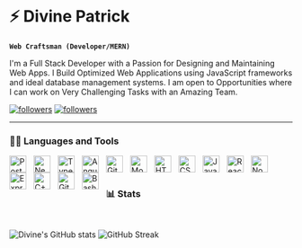 # ⚡ Divine Patrick

**`Web Craftsman (Developer/MERN)`**

I'm a Full Stack Developer with a Passion for Designing and Maintaining Web Apps. I Build Optimized Web Applications using JavaScript frameworks and ideal database management systems. I am open to Opportunities where I can work on Very Challenging Tasks with an Amazing Team.


   <p align="left">
      <a href="https://x.com/divinepatrickk/?tab=followers">
         <img alt="followers" title="Follow me on X" src="https://custom-icon-badges.demolab.com/twitter/follow/divinepatrickk?color=000000&labelColor=000000&style=for-the-badge&logo=person-add&label=Follow&logoColor=white"/></a>
      <a href="https://github.com/divinepatrick/verified_followers">
         <img alt="followers" title="Follow me on Github" src="https://custom-icon-badges.demolab.com/github/followers/divinepatrick?color=236ad3&labelColor=1155ba&style=for-the-badge&logo=person-add&label=Follow&logoColor=white"/></a>
   </p>

---

### 👨‍💻 Languages and Tools

<img align="left" alt="PostgreSQL" width="30px" style="padding-right:10px;" src="https://cdn.jsdelivr.net/gh/devicons/devicon@latest/icons/postgresql/postgresql-original.svg"/>
<img align="left" alt="Nextjs" width="30px" style="padding-right:10px;" src="https://cdn.jsdelivr.net/gh/devicons/devicon@latest/icons/nextjs/nextjs-original.svg" />
<img align="left" alt="TypeScript" width="30px" style="padding-right:10px;" src="https://cdn.jsdelivr.net/gh/devicons/devicon/icons/typescript/typescript-plain.svg" />
<img align="left" alt="Angular" width="30px" style="padding-right:10px;" src="https://cdn.jsdelivr.net/gh/devicons/devicon/icons/angularjs/angularjs-plain.svg" />
<img align="left" alt="Git" width="30px" style="padding-right:10px;" src="https://cdn.jsdelivr.net/gh/devicons/devicon/icons/git/git-original.svg" />
<img align="left" alt="MongoDB" width="30px" style="padding-right:10px;" src="https://cdn.jsdelivr.net/gh/devicons/devicon@latest/icons/mongodb/mongodb-original.svg" />
<img align="left" alt="HTML" width="30px" style="padding-right:10px;" src="https://cdn.jsdelivr.net/gh/devicons/devicon/icons/html5/html5-plain.svg" />
<img align="left" alt="CSS" width="30px" style="padding-right:10px;" src="https://cdn.jsdelivr.net/gh/devicons/devicon/icons/css3/css3-plain.svg" />
<img align="left" alt="JavaScript" width="30px" style="padding-right:10px;" src="https://cdn.jsdelivr.net/gh/devicons/devicon/icons/javascript/javascript-plain.svg" />
<img align="left" alt="React" width="30px" style="padding-right:10px;" src="https://cdn.jsdelivr.net/gh/devicons/devicon/icons/react/react-original.svg" />
<img align="left" alt="NodeJS" width="30px" style="padding-right:10px;" src="https://cdn.jsdelivr.net/gh/devicons/devicon/icons/nodejs/nodejs-original.svg" />
<img align="left" alt="ExpressJS" width="30px" style="padding-right:10px;" src="https://cdn.jsdelivr.net/gh/devicons/devicon@latest/icons/express/express-original.svg" />
<img align="left" alt="C++" width="30px" style="padding-right:10px;" src="https://cdn.jsdelivr.net/gh/devicons/devicon/icons/cplusplus/cplusplus-line.svg" />
<img align="left" alt="GitHub" width="30px" style="padding-right:10px;" src="https://cdn.jsdelivr.net/gh/devicons/devicon/icons/github/github-original.svg" />
<img align="left" alt="Bash" width="30px" style="padding-right:10px;" src="https://cdn.jsdelivr.net/gh/devicons/devicon/icons/bash/bash-original.svg" />
<br />
<br />

### 📊 Stats
<br />

![Divine's GitHub stats](https://github-readme-stats.vercel.app/api?username=divinepatrick&show_icons=true&theme=react) ![GitHub Streak](https://streak-stats.demolab.com?user=divinepatrick&theme=react&border_radius=4.5) 


#

<!-- <details>
 <summary><h3>👨‍💻 Divine's Coding Journey</h3></summary>
   I'm a Full Stack Developer with a Passion for Designing and Maintaining Web Apps. I Build Optimized Web Applications using JavaScript frameworks and ideal database management systems.

   Currently seeking Opportunities for Professional growth and avenues to do meaningful work. I am open to Opportunities   where I can work on Very Challenging Tasks with an Amazing Team.

   Doing my BSc in Mathematics and Computer Science at the National Open University of Nigeria🇳🇬.

   I have an uncanny ability to;
   - Quickly Identify Trends.

   - Spot weak links that need Strengthening in a system.

   - Provide constructive feedback to peers.

   - Learn Quickly and Adapt new Methodologies to enhance experience.

   This makes me a good fit for an environment where constant innovation and peak performance is Demanded.

   I have two goals✌️;
   1️⃣ Create soo Much Value💎.

   2️⃣ Gain Valuable experience with Amazing people while doing it 🤞 -->

[website]: https://divinepatrick.vercel.app

